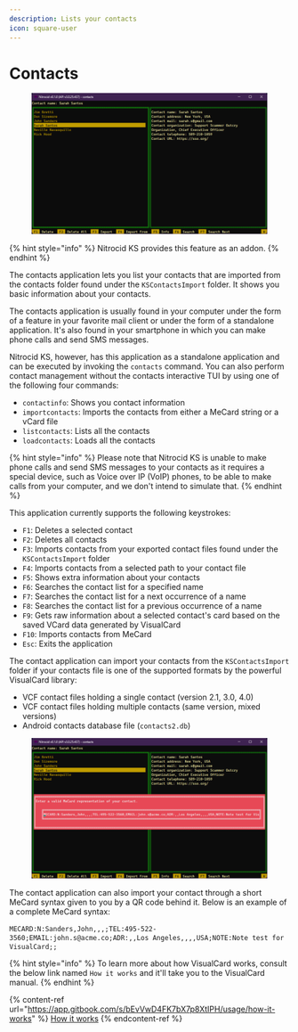 ```yaml
---
description: Lists your contacts
icon: square-user
---
```


# Contacts

<figure><img src="../../../../.gitbook/assets/029-Contacts.png" alt=""><figcaption></figcaption></figure>

{% hint style="info" %}
Nitrocid KS provides this feature as an addon.
{% endhint %}

The contacts application lets you list your contacts that are imported from the contacts folder found under the `KSContactsImport` folder. It shows you basic information about your contacts.

The contacts application is usually found in your computer under the form of a feature in your favorite mail client or under the form of a standalone application. It's also found in your smartphone in which you can make phone calls and send SMS messages.

Nitrocid KS, however, has this application as a standalone application and can be executed by invoking the `contacts` command. You can also perform contact management without the contacts interactive TUI by using one of the following four commands:

* `contactinfo`: Shows you contact information
* `importcontacts`: Imports the contacts from either a MeCard string or a vCard file
* `listcontacts`: Lists all the contacts
* `loadcontacts`: Loads all the contacts

{% hint style="info" %}
Please note that Nitrocid KS is unable to make phone calls and send SMS messages to your contacts as it requires a special device, such as Voice over IP (VoIP) phones, to be able to make calls from your computer, and we don't intend to simulate that.
{% endhint %}

This application currently supports the following keystrokes:

* `F1`: Deletes a selected contact
* `F2`: Deletes all contacts
* `F3`: Imports contacts from your exported contact files found under the `KSContactsImport` folder
* `F4`: Imports contacts from a selected path to your contact file
* `F5`: Shows extra information about your contacts
* `F6`: Searches the contact list for a specified name
* `F7`: Searches the contact list for a next occurrence of a name
* `F8`: Searches the contact list for a previous occurrence of a name
* `F9`: Gets raw information about a selected contact's card based on the saved VCard data generated by VisualCard
* `F10`: Imports contacts from MeCard
* `Esc`: Exits the application

The contact application can import your contacts from the `KSContactsImport` folder if your contacts file is one of the supported formats by the powerful VisualCard library:

* VCF contact files holding a single contact (version 2.1, 3.0, 4.0)
* VCF contact files holding multiple contacts (same version, mixed versions)
* Android contacts database file (`contacts2.db`)

<figure><img src="../../../../.gitbook/assets/030-contactsmecard.png" alt=""><figcaption></figcaption></figure>

The contact application can also import your contact through a short MeCard syntax given to you by a QR code behind it. Below is an example of a complete MeCard syntax:

```
MECARD:N:Sanders,John,,,;TEL:495-522-3560;EMAIL:john.s@acme.co;ADR:,,Los Angeles,,,,USA;NOTE:Note test for VisualCard;;
```

{% hint style="info" %}
To learn more about how VisualCard works, consult the below link named `How it works` and it'll take you to the VisualCard manual.
{% endhint %}

{% content-ref url="https://app.gitbook.com/s/bEvVwD4FK7bX7p8XtIPH/usage/how-it-works" %}
[How it works](https://app.gitbook.com/s/bEvVwD4FK7bX7p8XtIPH/usage/how-it-works)
{% endcontent-ref %}
